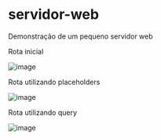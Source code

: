 # servidor-web
Demonstração de um pequeno servidor web

Rota inicial

![image](https://user-images.githubusercontent.com/119628573/206873951-174a1917-048f-4d1d-9aed-2d9c63dc2ccb.png)

Rota utilizando placeholders

![image](https://user-images.githubusercontent.com/119628573/206873989-ff56508b-ee88-44ae-9182-afd389e10eb0.png)


Rota utilizando query

![image](https://user-images.githubusercontent.com/119628573/206874015-ab5bade5-717d-49a7-b277-64381e64c5eb.png)

